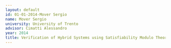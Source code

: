 ```yaml
---
layout: default 
id: 01-01-2014-Mover Sergio
name: Mover Sergio
university: University of Trento
advisor: Cimatti Alessandro
year: 2014
title: Verification of Hybrid Systems using Satisfiability Modulo Theories
---
```

